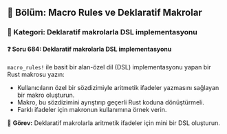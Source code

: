 ## 📘 Bölüm: Macro Rules ve Deklaratif Makrolar
### 🔹 Kategori: Deklaratif makrolarla DSL implementasyonu
#### ❓ Soru 684: Deklaratif makrolarla DSL implementasyonu

`macro_rules!` ile basit bir alan-özel dil (DSL) implementasyonu yapan bir Rust makrosu yazın:

- Kullanıcıların özel bir sözdizimiyle aritmetik ifadeler yazmasını sağlayan bir makro oluşturun.
- Makro, bu sözdizimini ayrıştırıp geçerli Rust koduna dönüştürmeli.
- Farklı ifadeler için makronun kullanımına örnek verin.

🔧 **Görev:** Deklaratif makrolarla aritmetik ifadeler için mini bir DSL oluşturun.
